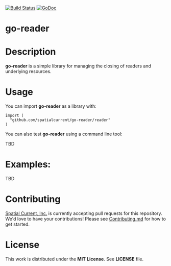 [![Build Status](https://travis-ci.org/spatialcurrent/go-reader.svg)](https://travis-ci.org/spatialcurrent/go-reader) [![GoDoc](https://godoc.org/github.com/spatialcurrent/go-reader?status.svg)](https://godoc.org/github.com/spatialcurrent/go-reader)

# go-reader

# Description

**go-reader** is a simple library for managing the closing of readers and underlying resources.

# Usage

You can import **go-reader** as a library with:

```
import (
  "github.com/spatialcurrent/go-reader/reader"
)
```

You can also test **go-reader** using a command line tool:

TBD

# Examples:

TBD

# Contributing

[Spatial Current, Inc.](https://spatialcurrent.io) is currently accepting pull requests for this repository.  We'd love to have your contributions!  Please see [Contributing.md](https://github.com/spatialcurrent/go-reader/blob/master/CONTRIBUTING.md) for how to get started.

# License

This work is distributed under the **MIT License**.  See **LICENSE** file.
